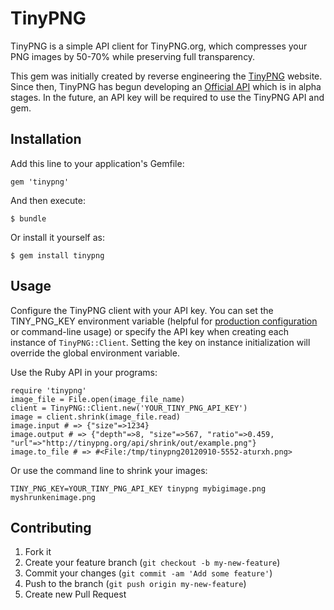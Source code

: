 # TinyPNG

TinyPNG is a simple API client for TinyPNG.org, which compresses your PNG images by 50-70% while preserving full transparency.

This gem was initially created by reverse engineering the [TinyPNG](http://tinypng.org/) website. Since then, TinyPNG has begun developing an [Official API](https://gist.github.com/savage69kr/6ecd0c98f8de7882b4f6) which is in alpha stages. In the future, an API key will be required to use the TinyPNG API and gem.

## Installation

Add this line to your application's Gemfile:

    gem 'tinypng'

And then execute:

    $ bundle

Or install it yourself as:

    $ gem install tinypng

## Usage

Configure the TinyPNG client with your API key. You can set the TINY_PNG_KEY environment variable (helpful for [production configuration](http://12factor.net/config) or command-line usage) or specify the API key when creating each instance of `TinyPNG::Client`. Setting the key on instance initialization will override the global environment variable.

Use the Ruby API in your programs:

    require 'tinypng'
    image_file = File.open(image_file_name)
    client = TinyPNG::Client.new('YOUR_TINY_PNG_API_KEY')
	image = client.shrink(image_file.read)
	image.input # => {"size"=>1234}
	image.output # => {"depth"=>8, "size"=>567, "ratio"=>0.459, "url"=>"http://tinypng.org/api/shrink/out/example.png"}
	image.to_file # => #<File:/tmp/tinypng20120910-5552-aturxh.png>

Or use the command line to shrink your images:

    TINY_PNG_KEY=YOUR_TINY_PNG_API_KEY tinypng mybigimage.png myshrunkenimage.png

## Contributing

1. Fork it
2. Create your feature branch (`git checkout -b my-new-feature`)
3. Commit your changes (`git commit -am 'Add some feature'`)
4. Push to the branch (`git push origin my-new-feature`)
5. Create new Pull Request
